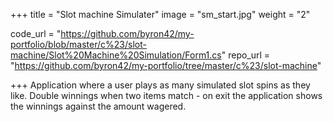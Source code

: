 +++
title = "Slot machine Simulater"
image = "sm_start.jpg"
weight = "2"

code_url = "https://github.com/byron42/my-portfolio/blob/master/c%23/slot-machine/Slot%20Machine%20Simulation/Form1.cs"
repo_url = "https://github.com/byron42/my-portfolio/tree/master/c%23/slot-machine"

+++
Application where a user plays as many simulated slot spins as they like.  Double winnings when two items match - on exit the application shows the winnings against the amount wagered.